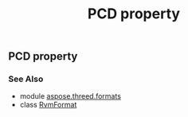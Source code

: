 ﻿---
title: PCD property
second_title: Aspose.3D for Python via .NET API References
description: 
type: docs
weight: 370
url: /python-net/aspose.threed.formats/rvmformat/pcd/
is_root: false
---

## PCD property


### See Also
* module [aspose.threed.formats](../../)
* class [RvmFormat](/3d/python-net/aspose.threed.formats/rvmformat)
